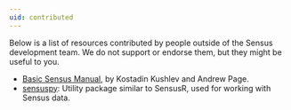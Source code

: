 ```yaml
---
uid: contributed
---
```


Below is a list of resources contributed by people outside of the Sensus development team. We do not support or endorse them, but they might be useful to you.
* [Basic Sensus Manual](https://github.com/predictive-technology-laboratory/sensus/blob/master/Contrib/SENSUS101.docx), by Kostadin Kushlev and Andrew Page.
* [sensuspy](https://github.com/shs5fh/sensuspy):  Utility package similar to SensusR, used for working with Sensus data.
